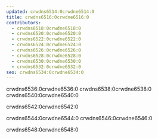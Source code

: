 ```yaml
---
updated: crwdns6514:0crwdne6514:0
title: crwdns6516:0crwdne6516:0
contributors:
  - crwdns6518:0crwdne6518:0
  - crwdns6520:0crwdne6520:0
  - crwdns6522:0crwdne6522:0
  - crwdns6524:0crwdne6524:0
  - crwdns6526:0crwdne6526:0
  - crwdns6528:0crwdne6528:0
  - crwdns6530:0crwdne6530:0
  - crwdns6532:0crwdne6532:0
seo: crwdns6534:0crwdne6534:0
---
```


crwdns6536:0crwdne6536:0 crwdns6538:0crwdne6538:0 crwdns6540:0crwdne6540:0

crwdns6542:0crwdne6542:0

crwdns6544:0crwdne6544:0 crwdns6546:0crwdne6546:0

crwdns6548:0crwdne6548:0